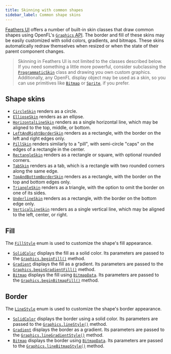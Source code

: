 ```yaml
---
title: Skinning with common shapes
sidebar_label: Common shape skins
---
```


[Feathers UI](/) offers a number of built-in skin classes that draw common shapes using OpenFL's [`Graphics` API](https://api.openfl.org/openfl/display/Graphics.html). The border and fill of these skins may be easily customized with solid colors, gradients, and bitmaps. These skins automatically redraw themselves when resized or when the state of their parent component changes.

> Skinning in Feathers UI is not limited to the classes described below. If you need something a little more powerful, consider subclassing the [`ProgrammaticSkin`](./custom-programmatic-skins.md) class and drawing you own custom graphics. Additionally, any OpenFL display object may be used as a skin, so you can use primitives like [`Bitmap`](https://api.openfl.org/openfl/display/Bitmap.html) or [`Sprite`](https://api.openfl.org/openfl/display/Sprite.html), if you prefer.

## Shape skins

- [`CircleSkin`](https://api.feathersui.com/current/feathers/skins/CircleSkin.html) renders as a circle.
- [`EllipseSkin`](https://api.feathersui.com/current/feathers/skins/EllipseSkin.html) renders as an ellipse.
- [`HorizontalLineSkin`](https://api.feathersui.com/current/feathers/skins/HorizontalLineSkin.html) renders as a single horizontal line, which may be aligned to the top, middle, or bottom.
- [`LeftAndRightBorderSkin`](https://api.feathersui.com/current/feathers/skins/TopAndBottomBorderSkin.html) renders as a rectangle, with the border on the left and right edges only.
- [`PillSkin`](https://api.feathersui.com/current/feathers/skins/PillSkin.html) renders similarly to a "pill", with semi-circle "caps" on the edges of a rectangle in the center.
- [`RectangleSkin`](https://api.feathersui.com/current/feathers/skins/RectangleSkin.html) renders as a rectangle or square, with optional rounded corners.
- [`TabSkin`](https://api.feathersui.com/current/feathers/skins/TabSkin.html) renders as a tab, which is a rectangle with two rounded corners along the same edge.
- [`TopAndBottomBorderSkin`](https://api.feathersui.com/current/feathers/skins/TopAndBottomBorderSkin.html) renders as a rectangle, with the border on the top and bottom edges only.
- [`TriangleSkin`](https://api.feathersui.com/current/feathers/skins/TriangleSkin.html) renders as a triangle, with the option to omit the border on one of its sides.
- [`UnderlineSkin`](https://api.feathersui.com/current/feathers/skins/UnderlineSkin.html) renders as a rectangle, with the border on the bottom edge only.
- [`VerticalLineSkin`](https://api.feathersui.com/current/feathers/skins/VerticalLineSkin.html) renders as a single vertical line, which may be aligned to the left, center, or right.

## Fill

The [`FillStyle`](https://api.feathersui.com/current/feathers/graphics/FillStyle.html) enum is used to customize the shape's fill appearance.

- [`SolidColor`](https://api.feathersui.com/current/feathers/graphics/FillStyle.html#SolidColor) displays the fill as a solid color. Its parameters are passed to the [`Graphics.beginFill()`](https://api.openfl.org/openfl/display/Graphics.html#beginFill) method.
- [`Gradient`](https://api.feathersui.com/current/feathers/graphics/FillStyle.html#Gradient) displays the fill as a gradient. Its parameters are passed to the [`Graphics.beginGradientFill()`](https://api.openfl.org/openfl/display/Graphics.html#beginGradientFill) method.
- [`Bitmap`](https://api.feathersui.com/current/feathers/graphics/FillStyle.html#Bitmap) displays the fill using [`BitmapData`](https://api.openfl.org/openfl/display/BitmapData.html). Its parameters are passed to the [`Graphics.beginBitmapFill()`](https://api.openfl.org/openfl/display/Graphics.html#beginBitmapFill) method.

## Border

The [`LineStyle`](https://api.feathersui.com/current/feathers/graphics/LineStyle.html) enum is used to customize the shape's border appearance.

- [`SolidColor`](https://api.feathersui.com/current/feathers/graphics/LineStyle.html#SolidColor) displays the border using a solid color. Its parameters are passed to the [`Graphics.lineStyle()`](https://api.openfl.org/openfl/display/Graphics.html#lineStyle) method.
- [`Gradient`](https://api.feathersui.com/current/feathers/graphics/LineStyle.html#Gradient) displays the border as a gradient. Its parameters are passed to the [`Graphics.lineGradientStyle()`](https://api.openfl.org/openfl/display/Graphics.html#lineGradientStyle) method.
- [`Bitmap`](https://api.feathersui.com/current/feathers/graphics/LineStyle.html#Bitmap) displays the border using [`BitmapData`](https://api.openfl.org/openfl/display/BitmapData.html). Its parameters are passed to the [`Graphics.lineBitmapStyle()`](https://api.openfl.org/openfl/display/Graphics.html#lineBitmapStyle) method.
